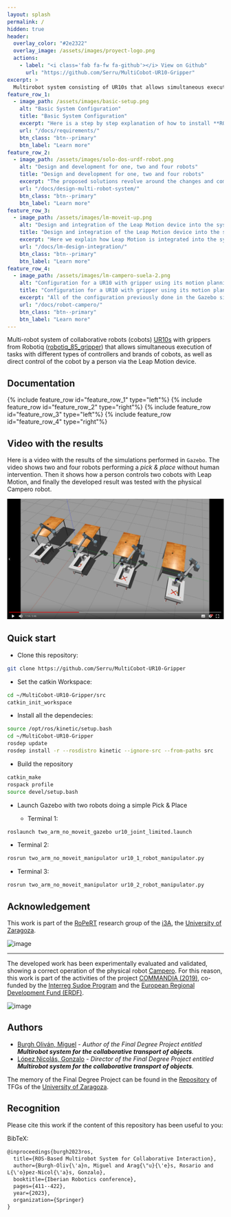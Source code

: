 ```yaml
---
layout: splash
permalink: /
hidden: true
header:
  overlay_color: "#2e2322"
  overlay_image: /assets/images/proyect-logo.png
  actions:
    - label: "<i class='fab fa-fw fa-github'></i> View on Github"
      url: "https://github.com/Serru/MultiCobot-UR10-Gripper"
excerpt: >
  Multirobot system consisting of UR10s that allows simultaneous execution of tasks. It enables the control of different cobots with different controllers.
feature_row_1:
  - image_path: /assets/images/basic-setup.png
    alt: "Basic System Configuration"
    title: "Basic System Configuration"
    excerpt: "Here is a step by step explanation of how to install **ROS Kinetic Kame** and all the necessary tools and packages."
    url: "/docs/requirements/"
    btn_class: "btn--primary"
    btn_label: "Learn more"
feature_row_2:
  - image_path: /assets/images/solo-dos-urdf-robot.png
    alt: "Design and development for one, two and four robots"
    title: "Design and development for one, two and four robots"
    excerpt: "The proposed solutions revolve around the changes and combinations between the robotic modeling (`URDF`) and the `ROS packages` to be used. Organizationally, the proposed solutions are divided into those that use the `MoveIt!` package and those that do not."
    url: "/docs/design-multi-robot-system/"
    btn_class: "btn--primary"
    btn_label: "Learn more"
feature_row_3:
  - image_path: /assets/images/lm-moveit-up.png
    alt: "Design and integration of the Leap Motion device into the system to control one and two robots"
    title: "Design and integration of the Leap Motion device into the system to control one and two robots"
    excerpt: "Here we explain how Leap Motion is integrated into the system developed so far to control up to two robots simultaneously for the different solutions proposed."
    url: "/docs/lm-design-integration/"
    btn_class: "btn--primary"
    btn_label: "Learn more"     
feature_row_4:
  - image_path: /assets/images/lm-campero-suela-2.png
    alt: "Configuration for a UR10 with gripper using its motion planning on the physical robot"
    title: "Configuration for a UR10 with gripper using its motion planning on the physical robot"
    excerpt: "All of the configuration previously done in the Gazebo simulator was tested on the physical robot named **Campero** owned by the university."
    url: "/docs/robot-campero/"
    btn_class: "btn--primary"
    btn_label: "Learn more"
---
```


Multi-robot system of collaborative robots (cobots) [UR10s](https://www.universal-robots.com/products/ur10-robot/) with grippers from Robotiq ([robotiq_85_gripper](https://robotiq.com/products/2f85-140-adaptive-robot-gripper)) that allows simultaneous execution of tasks with different types of controllers and brands of cobots, as well as direct control of the cobot by a person via the Leap Motion device.


## Documentation

{% include feature_row id="feature_row_1" type="left"%}
{% include feature_row id="feature_row_2" type="right"%}
{% include feature_row id="feature_row_3" type="left"%}
{% include feature_row id="feature_row_4" type="right"%}

## Video with the results
Here is a video with the results of the simulations performed in `Gazebo`. The video shows two and four robots performing a *pick & place* without human intervention. Then it shows how a person controls two cobots with Leap Motion, and finally the developed result was tested with the physical Campero robot.

<p>
<a href="https://drive.google.com/file/d/1oqVyre4vlfHqH9SrQuyXH00GcmwIuP97/view?usp=sharing" title="Link Title">
  <img src="https://raw.githubusercontent.com/Serru/MultiCobot-UR10-Gripper/main/doc/imgs_md/img-fondo-video.png" alt="Results of the project." />
</a>
</p>


## Quick start

- Clone this repository:
```bash
git clone https://github.com/Serru/MultiCobot-UR10-Gripper
```

- Set the catkin Workspace:
```bash
cd ~/MultiCobot-UR10-Gripper/src
catkin_init_workspace
```

- Install all the dependecies:
```bash
source /opt/ros/kinetic/setup.bash
cd ~/MultiCobot-UR10-Gripper
rosdep update
rosdep install -r --rosdistro kinetic --ignore-src --from-paths src
```

- Build the repository
```bash
catkin_make
rospack profile
source devel/setup.bash
```
- Launch Gazebo with two robots doing a simple Pick & Place

  - Terminal 1:
```bash
roslaunch two_arm_no_moveit_gazebo ur10_joint_limited.launch
``` 

  - Terminal 2:
```bash
rosrun two_arm_no_moveit_manipulator ur10_1_robot_manipulator.py
``` 

  - Terminal 3:
```bash
rosrun two_arm_no_moveit_manipulator ur10_2_robot_manipulator.py
```

## Acknowledgement

This work is part of the [RoPeRT](https://i3a.unizar.es/es/grupos-de-investigacion/ropert) research group of the [i3A](https://i3a.unizar.es), the [University of Zaragoza](https://www.unizar.es/).

![image](https://www.unizar.es/sites/default/files/i3a.png)

---

The developed work has been experimentally evaluated and validated, showing a correct operation of the physical robot [Campero](https://commandia.unizar.es/wp-content/uploads/camperoRobot.jpg). For this reason, this work is part of the activities of the project [COMMANDIA (2019)](https://commandia.unizar.es/), co-funded by the [Interreg Sudoe Program](https://www.interreg-sudoe.eu/inicio) and the [European Regional Development Fund (ERDF)](https://ec.europa.eu/regional_policy/es/funding/erdf/).

![image](https://commandia.unizar.es/wp-content/uploads/cropped-logoCommandia-1.png)


## Authors
- [Burgh Oliván, Miguel](https://github.com/Serru) - *Author of the Final Degree Project entitled **Multirobot system for the collaborative transport of objects**.*
- [López Nicolás, Gonzalo](https://i3a.unizar.es/es/investigadores/gonzalo-lopez-nicolas) - *Director of the Final Degree Project entitled **Multirobot system for the collaborative transport of objects**.*

The memory of the Final Degree Project can be found in the [Repository](https://deposita.unizar.es/record/66296?ln=es) of TFGs of the [University of Zaragoza](https://www.unizar.es/).

## Recognition

Please cite this work if the content of this repository has been useful to you:

BibTeX: 
```
@inproceedings{burgh2023ros,
  title={ROS-Based Multirobot System for Collaborative Interaction},
  author={Burgh-Oliv{\'a}n, Miguel and Arag{\"u}{\'e}s, Rosario and L{\'o}pez-Nicol{\'a}s, Gonzalo},
  booktitle={Iberian Robotics conference},
  pages={411--422},
  year={2023},
  organization={Springer}
}
```
